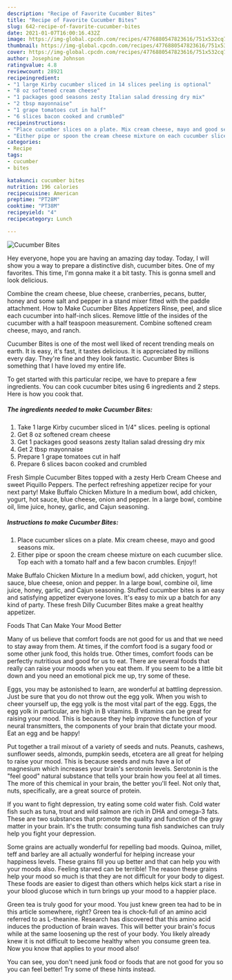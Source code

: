```yaml
---
description: "Recipe of Favorite Cucumber Bites"
title: "Recipe of Favorite Cucumber Bites"
slug: 642-recipe-of-favorite-cucumber-bites
date: 2021-01-07T16:00:16.432Z
image: https://img-global.cpcdn.com/recipes/4776880547823616/751x532cq70/cucumber-bites-recipe-main-photo.jpg
thumbnail: https://img-global.cpcdn.com/recipes/4776880547823616/751x532cq70/cucumber-bites-recipe-main-photo.jpg
cover: https://img-global.cpcdn.com/recipes/4776880547823616/751x532cq70/cucumber-bites-recipe-main-photo.jpg
author: Josephine Johnson
ratingvalue: 4.8
reviewcount: 28921
recipeingredient:
- "1 large Kirby cucumber sliced in 14 slices peeling is optional"
- "8 oz softened cream cheese"
- "1 packages good seasons zesty Italian salad dressing dry mix"
- "2 tbsp mayonnaise"
- "1 grape tomatoes cut in half"
- "6 slices bacon cooked and crumbled"
recipeinstructions:
- "Place cucumber slices on a plate. Mix cream cheese, mayo and good seasons mix."
- "Either pipe or spoon the cream cheese mixture on each cucumber slice. Top each with a tomato half and  a few bacon crumbles. Enjoy!!"
categories:
- Recipe
tags:
- cucumber
- bites

katakunci: cucumber bites 
nutrition: 196 calories
recipecuisine: American
preptime: "PT28M"
cooktime: "PT38M"
recipeyield: "4"
recipecategory: Lunch

---
```



![Cucumber Bites](https://img-global.cpcdn.com/recipes/4776880547823616/751x532cq70/cucumber-bites-recipe-main-photo.jpg)

Hey everyone, hope you are having an amazing day today. Today, I will show you a way to prepare a distinctive dish, cucumber bites. One of my favorites. This time, I'm gonna make it a bit tasty. This is gonna smell and look delicious.

Combine the cream cheese, blue cheese, cranberries, pecans, butter, honey and some salt and pepper in a stand mixer fitted with the paddle attachment. How to Make Cucumber Bites Appetizers Rinse, peel, and slice each cucumber into half-inch slices. Remove little of the insides of the cucumber with a half teaspoon measurement. Combine softened cream cheese, mayo, and ranch.

Cucumber Bites is one of the most well liked of recent trending meals on earth. It is easy, it's fast, it tastes delicious. It is appreciated by millions every day. They're fine and they look fantastic. Cucumber Bites is something that I have loved my entire life.


To get started with this particular recipe, we have to prepare a few ingredients. You can cook cucumber bites using 6 ingredients and 2 steps. Here is how you cook that.

<!--inarticleads1-->

##### The ingredients needed to make Cucumber Bites:

1. Take 1 large Kirby cucumber sliced in 1/4&#34; slices. peeling is optional
1. Get 8 oz softened cream cheese
1. Get 1 packages good seasons zesty Italian salad dressing dry mix
1. Get 2 tbsp mayonnaise
1. Prepare 1 grape tomatoes cut in half
1. Prepare 6 slices bacon cooked and crumbled


Fresh Simple Cucumber Bites topped with a zesty Herb Cream Cheese and sweet Piquillo Peppers. The perfect refreshing appetizer recipe for your next party! Make Buffalo Chicken Mixture In a medium bowl, add chicken, yogurt, hot sauce, blue cheese, onion and pepper. In a large bowl, combine oil, lime juice, honey, garlic, and Cajun seasoning. 

<!--inarticleads2-->

##### Instructions to make Cucumber Bites:

1. Place cucumber slices on a plate. Mix cream cheese, mayo and good seasons mix.
1. Either pipe or spoon the cream cheese mixture on each cucumber slice. Top each with a tomato half and  a few bacon crumbles. Enjoy!!


Make Buffalo Chicken Mixture In a medium bowl, add chicken, yogurt, hot sauce, blue cheese, onion and pepper. In a large bowl, combine oil, lime juice, honey, garlic, and Cajun seasoning. Stuffed cucumber bites is an easy and satisfying appetizer everyone loves. It&#39;s easy to mix up a batch for any kind of party. These fresh Dilly Cucumber Bites make a great healthy appetizer. 

Foods That Can Make Your Mood Better


Many of us believe that comfort foods are not good for us and that we need to stay away from them. At times, if the comfort food is a sugary food or some other junk food, this holds true. Other times, comfort foods can be perfectly nutritious and good for us to eat. There are several foods that really can raise your moods when you eat them. If you seem to be a little bit down and you need an emotional pick me up, try some of these.

Eggs, you may be astonished to learn, are wonderful at battling depression. Just be sure that you do not throw out the egg yolk. When you wish to cheer yourself up, the egg yolk is the most vital part of the egg. Eggs, the egg yolk in particular, are high in B vitamins. B vitamins can be great for raising your mood. This is because they help improve the function of your neural transmitters, the components of your brain that dictate your mood. Eat an egg and be happy!

Put together a trail mixout of a variety of seeds and nuts. Peanuts, cashews, sunflower seeds, almonds, pumpkin seeds, etcetera are all great for helping to raise your mood. This is because seeds and nuts have a lot of magnesium which increases your brain's serotonin levels. Serotonin is the "feel good" natural substance that tells your brain how you feel at all times. The more of this chemical in your brain, the better you'll feel. Not only that, nuts, specifically, are a great source of protein.

If you want to fight depression, try eating some cold water fish. Cold water fish such as tuna, trout and wild salmon are rich in DHA and omega-3 fats. These are two substances that promote the quality and function of the gray matter in your brain. It's the truth: consuming tuna fish sandwiches can truly help you fight your depression. 

Some grains are actually wonderful for repelling bad moods. Quinoa, millet, teff and barley are all actually wonderful for helping increase your happiness levels. These grains fill you up better and that can help you with your moods also. Feeling starved can be terrible! The reason these grains help your mood so much is that they are not difficult for your body to digest. These foods are easier to digest than others which helps kick start a rise in your blood glucose which in turn brings up your mood to a happier place.

Green tea is truly good for your mood. You just knew green tea had to be in this article somewhere, right? Green tea is chock-full of an amino acid referred to as L-theanine. Research has discovered that this amino acid induces the production of brain waves. This will better your brain's focus while at the same loosening up the rest of your body. You likely already knew it is not difficult to become healthy when you consume green tea. Now you know that applies to your mood also!

You can see, you don't need junk food or foods that are not good for you so you can feel better! Try  some  of  these  hints  instead.

